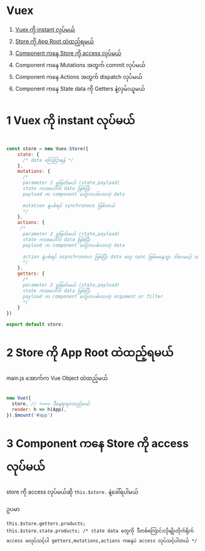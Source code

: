 
# Vuex

1. [Vuex ကို instant လုပ်မယ်](#vuex)
2. [Store ကို App Root ထဲထည့်ရမယ်](#addstore)
3. [Component ကနေ Store ကို access လုပ်မယ်](#accessstore)
4. Component ကနေ Mutations အတွက် commit လုပ်မယ်
5. Component ကနေ Actions အတွက် dispatch လုပ်မယ်
6. Component ကနေ State data ကို Getters နဲ့လှမ်းယူမယ်

# 1 Vuex ကို instant လုပ်မယ် <a name="vuex"></a>

```javascript

const store = new Vuex.Store({
    state: {
      /* data ကြေငြာရန် */
    },
    mutations: {
      /* 
      parameter 2 ခုဖြတ်မယ် (state,payload)
      state ကအပေါ်က data ဖြစ်ပြီး
      payload က component တွေကပစ်လာတဲ့ data
 
      mutation နဲ့ပစ်ရင် synchronous ဖြစ်တယ်
      */
    },
    actions: {
     /* 
      parameter 2 ခုဖြတ်မယ် (state,payload)
      state ကအပေါ်က data ဖြစ်ပြီး
      payload က component တွေကပစ်လာတဲ့ data
      
      action နဲ့ပစ်ရင် asynchronous ဖြစ်ပြီး data တွေ sync ဖြစ်မနေဘူး ဒါပေမယ့် တချိန်တည်းမှာပဲ multiple mutation လှမ််းပစ်လို့ရတယ်
      */
    },
    getters: {
      /* 
      parameter 2 ခုဖြတ်မယ် (state,payload)
      state ကအပေါ်က data ဖြစ်ပြီး
      payload က component တွေကပစ်လာတဲ့ argument or filter
      */
    }
})

export default store;

```


# 2 Store ကို App Root ထဲထည့်ရမယ် <a name="addstore"></a>

main.js အောက်က Vue Object ထဲထည့်မယ်

```javascript

new Vue({
  store, // <=== ဒီနေရာမှာထည့်မယ်
  render: h => h(App),
}).$mount('#app')

```
    
# 3 Component ကနေ Store ကို access လုပ်မယ် <a name="accessstore"></a>
    
store ကို access လုပ်မယ်ဆို `this.$store.` နဲ့ခေါ်ရပါမယ်

ဥပမာ

```
this.$store.getters.products;
this.$store.state.products; /* state data တွေကို ဒီတစ်ကြောင်းလိုမျိုးတိုက်ရိုက် access မလုပ်သင့်ပါ getters,mutations,actions ကနေပဲ access လုပ်သင့်ပါတယ် */ 
```
    
    
